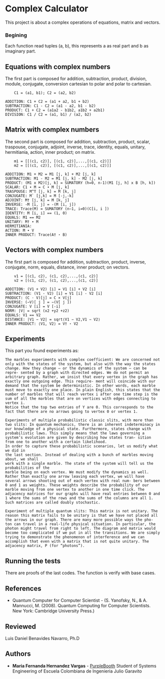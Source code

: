 # Complex Calculator

This project is about a complex operations of equations, matrix and vectors.

### Begining

Each function read tuples (a, b), this represents a as real part and b as imaginary part.

## Equations with complex numbers

The first part is composed for addition, subtraction, product, division, module, conjugate, conversion cartesian to polar and polar to cartesian.

```
    C1 = (a1, b1); C2 = (a2, b2)

ADDITION: C1 + C2 = (a1 + a2, b1 + b2)
SUBTRACTION: C1 - C2 = (a1 - a2, b1 - b2)
PRODUCT: C1 + C2 = (a1a2 - b1b2, a1b2 + a2b1)
DIVISION: C1 / C2 = (a1, b1) / (a2, b2)
```

## Matrix with complex numbers

The second part is composed for addition, subtraction, product, scalar, traspouse, conjugate, adjoint, inverse, trace, identity, equals, unitary, hermitiania, action, inner product; on matrix.

```
    m1 = [[(c1, c2)], [(c1, c2)],...,[(c1, c2)]] 
    m2 = [[(c1, c2)], [(c1, c2)],...,[(c1, c2)]]

ADDITION: M1 + M2 = M1 [j, k] + M2 [j, k]
SUBTRACTION: M1 - M2 = M1 [j, k] - M2 [j, k]
PRODUCT: (M1 x M2)[j, k] = SUMATORY (h=0, n-1)(M1 [j, h] x B [h, k])
SCALAR: C1 ∙ M = C ∙ M [j, k]
TRASPOUSE: M^T [j, k] = M [k, j]
CONJUGATE: M` [j,k] = M [-j,-k]
ADJOINT: M† [j, k] = M [k, j]
INVERSE: -M [i, j] = -(M [i, j])
TRACE: Trace(M) = SUMATORY (n−1, i=0)(C[i, i ])
IDENTITY: M [i, i] == (1, 0)
EQUALS: M1 == M2
UNITARY: M† ∙ M
HERMITIANIA:
ACTION: M ∙ V
INNER PRODUCT: Trace(A† ⋆ B)
```
## Vectors with complex numbers

The first part is composed for addition, subtraction, product, inverse, conjugate, norm, equals, distance, inner product; on vectors.

```
    v1 = [(c1, c2), (c1, c2),...,(c1, c2)] 
    v2 = [(c1, c2), (c1, c2),...,(c1, c2)]

ADDITION: (V1 + V2) [i] = V1 [i] + V2 [i]
SUBTRACTION: (V1 - V2) [i] = V1 [i] - V2 [i]
PRODUCT: (C · V)[j] = C × V[j]
INVERSE: (−V)[ j ] = −(V[ j ])
CONJUGATE: V [i] = V [-i]
NORM: |V| = sqrt (x2 +y2 +z2)
EQUALS: V1 == V2
DISTANCE: |V1 − V2| = sqrt⟨V1 − V2,V1 − V2⟩
INNER PRODUCT: ⟨V1, V2⟩ = V† ⋆ V2
```

## Experiments

This part you found experiments as:
```
The marbles experiments with complex coefficient: We are concerned not only with the states of the system, but also with the way the states change. How they change – or the dynamics of the system – can be repre- sented by a graph with directed edges. We do not permit an arbitrary graph. Rather, we insist that every vertex in the graph has exactly one outgoing edge. This require- ment will coincide with our demand that the system be deterministic. In other words, each marble must move to exactly one place. In plain English, this states that the number of marbles that will reach vertex i after one time step is the sum of all the marbles that are on vertices with edges connecting to vertex i.
Notice that the top two entries of Y are 0. This corresponds to the fact that there are no arrows going to vertex 0 or vertex 1.

Experiments of multiple probabilistic classic slits, with more than two slits: In quantum mechanics, there is an inherent indeterminacy in our knowledge of a physical state. Furthermore, states change with probabilistic laws. This simply means that the laws governing a system’s evolution are given by describing how states tran- sition from one to another with a certain likelihood.
In order to capture these probabilistic scenarios, let us modify what we did in
the last section. Instead of dealing with a bunch of marbles moving about, we shall
work with a single marble. The state of the system will tell us the probabilities of the
marble being on each vertex. We must modify the dynamics as well. Rather than exactly one arrow leaving each vertex, we will have several arrows shooting out of each vertex with real num- bers between 0 and 1 as weights. These weights describe the probability of our marble moving from one vertex to another in one time click. The adjacency matrices for our graphs will have real entries between 0 and 1 where the sums of the rows and the sums of the columns are all 1. Such matrices are called doubly stochastic.

Experiment of multiple quantum slits: This matrix is not unitary. The reason this matrix fails to be unitary is that we have not placed all the arrows in our graph. There are many more possible ways the pho- ton can travel in a real-life physical situation. In particular, the photon might travel from right to left. The diagram and matrix would become too complicated if we put in all the transitions. We are simply trying to demonstrate the phenomenon of interference and we can accomplish that even with a matrix that is not quite unitary. The adjacency matrix, P (for “photons”).
```
## Running the tests

There are proofs of the last codes. The function is verify with base cases.

## References

* Quantum Computer for Computer Scientist - (S. Yanofsky, N., & A. Mannucci, M. (2008). Quantum Computing for Computer Scientists. New York: Cambridge University Press.)

## Reviewed
Luis Daniel Benavides Navarro, Ph.D 

## Authors

* **Maria Fernanda Hernandez Vargas** - [PurpleBooth](https://github.com/mariahv9)
Student of Systems Engineering of Escuela Colombiana de Ingenieria Julio Garavito 
